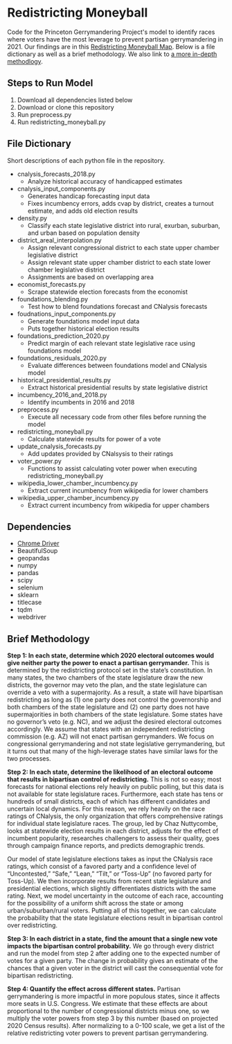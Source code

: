 # Redistricting Moneyball

Code for the Princeton Gerrymandering Project's model to identify races where voters have the most leverage to prevent partisan gerrymandering in 2021. Our findings are in this [Redistricting Moneyball Map](https://election.princeton.edu/data/moneyball/). Below is a file dictionary as well as a brief methodology. We also link to [a more in-depth methodlogy](https://docs.google.com/document/d/1iNWxfLuYnP_TpYXfqx_yK7wopI6qji6QgCvEZYtiS6g/edit?usp=sharing).

## Steps to Run Model

1. Download all dependencies listed below
2. Download or clone this repository
3. Run preprocess.py
4. Run redistricting_moneyball.py

## File Dictionary

Short descriptions of each python file in the repository.

- cnalysis_forecasts_2018.py
  - Analyze historical accuracy of handicapped estimates
- cnalysis_input_components.py
  - Generates handicap forecasting input data
  - Fixes incumbency errors, adds cvap by district, creates a turnout estimate, and adds old election results
- density.py
  - Classify each state legislative district into rural, exurban, suburban, and urban based on population density
- district_areal_interpolation.py
  - Assign relevant congressional district to each state upper chamber legislative district
  - Assign relevant state upper chamber district to each state lower chamber legislative district
  - Assignments are based on overlapping area
- economist_forecasts.py
  - Scrape statewide election forecasts from the economist
- foundations_blending.py
  - Test how to blend foundations forecast and CNalysis forecasts
- foudnations_input_components.py
  - Generate foundations model input data
  - Puts together historical election results
- foundations_prediction_2020.py
  - Predict margin of each relevant state legislative race using foundations model
- foundations_residuals_2020.py
  - Evaluate differences between foundations model and CNalysis model
- historical_presidential_results.py
  - Extract historical presidential results by state legislative district
- incumbency_2016_and_2018.py
  - Identify incumbents in 2016 and 2018
- preprocess.py
  - Execute all necessary code from other files before running the model
- redistricting_moneyball.py
  - Calculate statewide results for power of a vote
- update_cnalysis_forecasts.py
  - Add updates provided by CNalsysis to their ratings
- voter_power.py
  - Functions to assist calculating voter power when executing redistricting_moneyball.py
- wikipedia_lower_chamber_incumbency.py
  - Extract current incumbency from wikipedia for lower chambers
- wikipedia_upper_chamber_incumbency.py
  - Extract current incumbency from wikipedia for upper chambers

## Dependencies

- [Chrome Driver](https://chromedriver.chromium.org/downloads)
- BeautifulSoup
- geopandas
- numpy
- pandas
- scipy
- selenium
- sklearn
- titlecase
- tqdm
- webdriver

## Brief Methodology

<b>Step 1: In each state, determine which 2020 electoral outcomes would give neither party the power to enact a partisan gerrymander.</b> This is determined by the redistricting protocol set in the state’s constitution. In many states, the two chambers of the state legislature draw the new districts, the governor may veto the plan, and the state legislature can override a veto with a supermajority. As a result, a state will have bipartisan redistricting as long as (1) one party does not control the governorship and both chambers of the state legislature and (2) one party does not have supermajorities in both chambers of the state legislature. Some states have no governor’s veto (e.g. NC), and we adjust the desired electoral outcomes accordingly. We assume that states with an independent redistricting commission (e.g. AZ) will not enact partisan gerrymanders. We focus on congressional gerrymandering and not state legislative gerrymandering, but it turns out that many of the high-leverage states have similar laws for the two processes.

<b>Step 2: In each state, determine the likelihood of an electoral outcome that results in bipartisan control of redistricting.</b> This is not so easy; most forecasts for national elections rely heavily on public polling, but this data is not available for state legislature races. Furthermore, each state has tens or hundreds of small districts, each of which has different candidates and uncertain local dynamics. For this reason, we rely heavily on the race ratings of CNalysis, the only organization that offers comprehensive ratings for individual state legislature races. The group, led by Chaz Nuttycombe, looks at statewide election results in each district, adjusts for the effect of incumbent popularity, researches challengers to assess their quality, goes through campaign finance reports, and predicts demographic trends.

Our model of state legislature elections takes as input the CNalysis race ratings, which consist of a favored party and a confidence level of “Uncontested,” “Safe,” “Lean,” “Tilt,” or “Toss-Up” (no favored party for Toss-Up). We then incorporate results from recent state legislature and presidential elections, which slightly differentiates districts with the same rating. Next, we model uncertainty in the outcome of each race, accounting for the possibility of a uniform shift across the state or among urban/suburban/rural voters. Putting all of this together, we can calculate the probability that the state legislature elections result in bipartisan control over redistricting.

<b>Step 3: In each district in a state, find the amount that a single new vote impacts the bipartisan control probability.</b> We go through every district and run the model from step 2 after adding one to the expected number of votes for a given party. The change in probability gives an estimate of the chances that a given voter in the district will cast the consequential vote for bipartisan redistricting.

<b>Step 4: Quantify the effect across different states.</b> Partisan gerrymandering is more impactful in more populous states, since it affects more seats in U.S. Congress. We estimate that these effects are about proportional to the number of congressional districts minus one, so we multiply the voter powers from step 3 by this number (based on projected 2020 Census results). After normalizing to a 0-100 scale, we get a list of the relative redistricting voter powers to prevent partisan gerrymandering.
